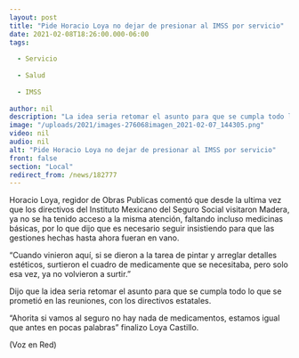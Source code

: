 ```yaml
---
layout: post
title: "Pide Horacio Loya no dejar de presionar al IMSS por servicio"
date: 2021-02-08T18:26:00.000-06:00
tags:
  
  - Servicio
  
  - Salud
  
  - IMSS
  
author: nil
description: "La idea seria retomar el asunto para que se cumpla todo lo que se prometió en las reuniones, con los directivos estatales."
image: "/uploads/2021/images-276068imagen_2021-02-07_144305.png"
video: nil
audio: nil
alt: "Pide Horacio Loya no dejar de presionar al IMSS por servicio"
front: false
section: "Local"
redirect_from: /news/182777
---
```


Horacio Loya, regidor de Obras Publicas comentó que desde la ultima vez que los directivos del Instituto Mexicano del Seguro Social visitaron Madera, ya no se ha tenido acceso a la misma atención, faltando incluso medicinas básicas, por lo que dijo que es necesario seguir insistiendo para que las gestiones hechas hasta ahora fueran en vano.

“Cuando vinieron aquí, si se dieron a la tarea de pintar y arreglar detalles estéticos, surtieron el cuadro de medicamente que se necesitaba, pero solo esa vez, ya no volvieron a surtir.”

Dijo que la idea seria retomar el asunto para que se cumpla todo lo que se prometió en las reuniones, con los directivos estatales.

“Ahorita si vamos al seguro no hay nada de medicamentos, estamos igual que antes en pocas palabras” finalizo Loya Castillo.

(Voz en Red)